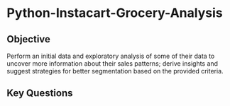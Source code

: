 # Python-Instacart-Grocery-Analysis
## Objective
Perform an initial data and exploratory analysis of some of their data to uncover more information about their sales patterns; derive insights and suggest strategies for better segmentation based on the provided criteria.
## Key Questions

